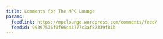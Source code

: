```yaml
---
title: Comments for The MPC Lounge
params:
  feedlink: https://mpclounge.wordpress.com/comments/feed/
  feedid: 99397536f0f66443777c3af87339f81b
---
```

